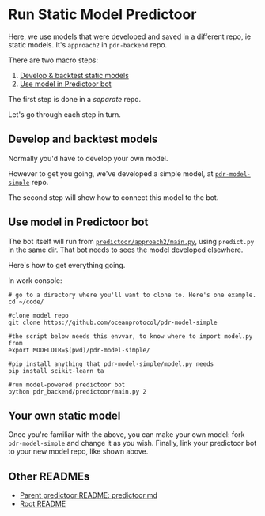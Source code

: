 <!--
Copyright 2023 Ocean Protocol Foundation
SPDX-License-Identifier: Apache-2.0
-->

# Run Static Model Predictoor

Here, we use models that were developed and saved in a different repo, ie static models. It's `approach2` in `pdr-backend` repo.

There are two macro steps:
1. [Develop & backtest static models](#develop-and-backtest-models)
1. [Use model in Predictoor bot](#use-model-in-predictoor-bot)

The first step is done in a _separate_ repo.

Let's go through each step in turn.

## Develop and backtest models

Normally you'd have to develop your own model.

However to get you going, we've developed a simple model, at [`pdr-model-simple`](https://github.com/oceanprotocol/pdr-model-simple) repo.

The second step will show how to connect this model to the bot.

## Use model in Predictoor bot

The bot itself will run from [`predictoor/approach2/main.py`](../pdr_backend/predictoor/approach2/main.py), using `predict.py` in the same dir. That bot needs to sees the model developed elsewhere.

Here's how to get everything going.

In work console:
```console
# go to a directory where you'll want to clone to. Here's one example.
cd ~/code/ 

#clone model repo
git clone https://github.com/oceanprotocol/pdr-model-simple

#the script below needs this envvar, to know where to import model.py from
export MODELDIR=$(pwd)/pdr-model-simple/

#pip install anything that pdr-model-simple/model.py needs
pip install scikit-learn ta

#run model-powered predictoor bot
python pdr_backend/predictoor/main.py 2
```


## Your own static model

Once you're familiar with the above, you can make your own model: fork `pdr-model-simple` and change it as you wish. Finally, link your predictoor bot to your new model repo, like shown above.

## Other READMEs

- [Parent predictoor README: predictoor.md](./predictoor.md)
- [Root README](../README.md)
